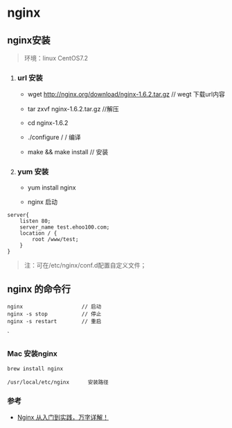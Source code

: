 # nginx

## nginx安装

> 环境：linux CentOS7.2

1. ### url 安装

   * wget http://nginx.org/download/nginx-1.6.2.tar.gz   // wegt 下载url内容

   * tar zxvf nginx-1.6.2.tar.gz  //解压

   * cd nginx-1.6.2 

   * ./configure  / / 编译

   * make && make install  // 安装

2. ### yum 安装

   * yum install nginx

   * nginx 启动

```nginx
server{
    listen 80;
    server_name test.ehoo100.com;
    location / {
        root /www/test;
    }
}
```

> 注：可在/etc/nginx/conf.d配置自定义文件；  



## nginx 的命令行

```nginx
nginx 			   		// 启动
nginx -s stop			// 停止
nginx -s restart		// 重启
```


`
### Mac 安装nginx

```
brew install nginx

/usr/local/etc/nginx      安装路径

```



### 参考

- [Nginx 从入门到实践，万字详解！](https://juejin.im/post/5ea931866fb9a043815146fb)